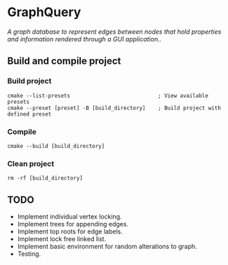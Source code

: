 # GraphQuery #
*A graph database to represent edges between nodes
that hold properties and information rendered through a GUI application..*

## Build and compile project


### Build project
```
cmake --list-presets                            ; View available presets
cmake --preset [preset] -B [build_directory]    ; Build project with defined preset
```
### Compile
```
cmake --build [build_directory]
```
### Clean project
```
rm -rf [build_directory]
```

## TODO
* Implement individual vertex locking.
* Implement trees for appending edges.
* Implement top roots for edge labels.
* Implement lock free linked list.
* Implement basic environment for random alterations to graph.
* Testing.
